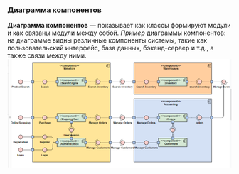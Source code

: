 ### Диаграмма компонентов
**Диаграмма компонентов** — показывает как классы формируют модули и как связаны модули между собой.
*Пример* диаграммы компонентов: на диаграмме видны различные компоненты системы, такие как пользовательский интерфейс, база данных, бэкенд-сервер и т.д., а также связи между ними.
![|600](heap/_files/инструментальные%20средства%20ис/Pasted%20image%2020240716181918.png)
